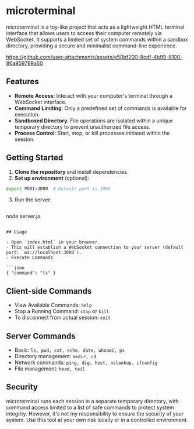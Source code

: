 # microterminal

microterminal is a toy-like project that acts as a lightweight HTML terminal interface that allows users to access their computer remotely via WebSocket. It supports a limited set of system commands within a sandbox directory, providing a secure and minimalist command-line experience.

https://github.com/user-attachments/assets/e50bf200-8cdf-4b99-8100-86a959799a60

## Features

- **Remote Access**: Interact with your computer's terminal through a WebSocket interface.
- **Command Limiting**: Only a predefined set of commands is available for execution.
- **Sandboxed Directory**: File operations are isolated within a unique temporary directory to prevent unauthorized file access.
- **Process Control**: Start, stop, or kill processes initiated within the session.

## Getting Started

1. **Clone the repository** and install dependencies.
2. **Set up environment** (optional):

```bash
export PORT=3000  # Default port is 3000
```

3.	Run the server:
    ```bash
node server.js
```

## Usage

- Open `index.html` in your browser.
- This will establish a WebSocket connection to your server (default port: `ws://localhost:3000`).
- Execute Commands

```json
{ "command": "ls" }
```

## Client-side Commands

- View Available Commands: `help`
- Stop a Running Command: `stop` or `kill`
- To disconnect from actual session: `exit`

## Server Commands

- Basic: `ls, pwd, cat, echo, date, whoami, ps`
- Directory management: `mkdir, cd`
- Network commands: `ping, dig, host, nslookup, ifconfig`
- File management: `head, tail`

## Security

microterminal runs each session in a separate temporary directory, with command access limited to a list of safe commands to protect system integrity. However, it's not my responsibility to ensure the security of your system. Use this tool at your own risk locally or in a controlled environment.
